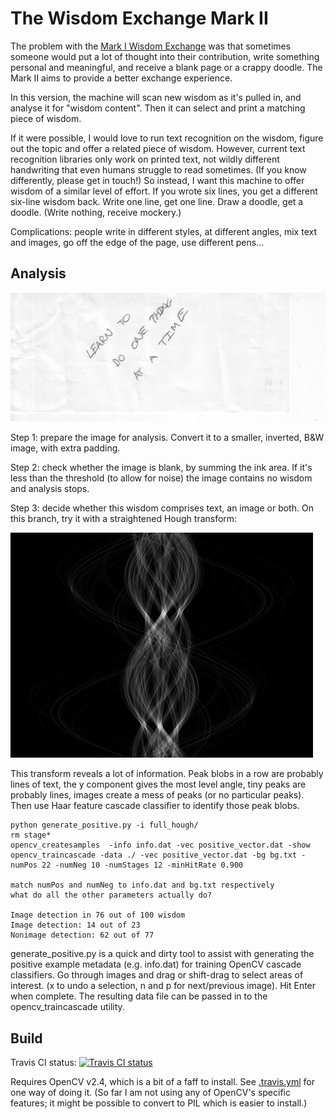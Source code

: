 The Wisdom Exchange Mark II
===========================

The problem with the [Mark I Wisdom Exchange](https://github.com/tangentmonger/wisdomexchange) was that sometimes someone would put a lot of thought into their contribution, write something personal and meaningful, and receive a blank page or a crappy doodle. The Mark II aims to provide a better exchange experience.

In this version, the machine will scan new wisdom as it's pulled in, and analyse it for "wisdom content". Then it can select and print a matching piece of wisdom. 

If it were possible, I would love to run text recognition on the wisdom, figure out the topic and offer a related piece of wisdom. However, current text recognition libraries only work on printed text, not wildly different handwriting that even humans struggle to read sometimes. (If you know differently, please get in touch!) So instead, I want this machine to offer wisdom of a similar level of effort. If you wrote six lines, you get a different six-line wisdom back. Write one line, get one line. Draw a doodle, get a doodle. (Write nothing, receive mockery.)

Complications: people write in different styles, at different angles, mix text and images, go off the edge of the page, use different pens...

Analysis
--------

![Original wisdom](https://raw.githubusercontent.com/tangentmonger/wisdomexchangemarkII/master/levelling-before.jpeg)

Step 1: prepare the image for analysis. Convert it to a smaller, inverted, B&W image, with extra padding.

Step 2: check whether the image is blank, by summing the ink area. If it's less than the threshold (to allow for noise) the image contains no wisdom and analysis stops.

Step 3: decide whether this wisdom comprises text, an image or both. On this branch, try it with a straightened Hough transform:

![Accumulator array](https://raw.githubusercontent.com/tangentmonger/wisdomexchangemarkII/cascade_classifier/full_hough/wisdom-0047.jpeg)

This transform reveals a lot of information. Peak blobs in a row are probably lines of text, the y component gives the most level angle, tiny peaks are probably lines, images create a mess of peaks (or no particular peaks). Then use Haar feature cascade classifier to identify those peak blobs. 

    python generate_positive.py -i full_hough/
    rm stage*
    opencv_createsamples  -info info.dat -vec positive_vector.dat -show
    opencv_traincascade -data ./ -vec positive_vector.dat -bg bg.txt -numPos 22 -numNeg 10 -numStages 12 -minHitRate 0.900

    match numPos and numNeg to info.dat and bg.txt respectively
    what do all the other parameters actually do?

    Image detection in 76 out of 100 wisdom
    Image detection: 14 out of 23
    Nonimage detection: 62 out of 77

generate_positive.py is a quick and dirty tool to assist with generating the positive example metadata (e.g. info.dat) for training OpenCV cascade classifiers. Go through images and drag or shift-drag to select areas of interest. (x to undo a selection, n and p for next/previous image). Hit Enter when complete. The resulting data file can be passed in to the opencv_traincascade utility.


Build
-----

Travis CI status: [![Travis CI status](https://travis-ci.org/tangentmonger/wisdomexchangemarkII.svg?branch=master)](https://travis-ci.org/tangentmonger/wisdomexchangemarkII)

Requires OpenCV v2.4, which is a bit of a faff to install. See [.travis.yml](https://github.com/tangentmonger/wisdomexchangemarkII/blob/master/.travis.yml) for one way of doing it. (So far I am not using any of OpenCV's specific features; it might be possible to convert to PIL which is easier to install.)
